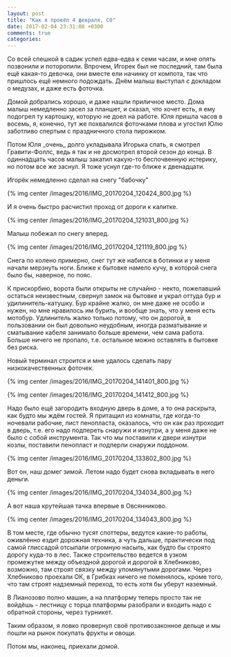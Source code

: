 ```yaml
---
layout: post
title: "Как я провёл 4 февраля, Сб"
date: 2017-02-04 23:31:08 +0300
comments: true
categories: 
---
```

Со всей спешкой в садик успел едва-едва к семи часам, и мне опять позвонили и поторопили. Впрочем, Игорек был не последний, там была ещё какая-то девочка, они вместе ели начинку от компота, так что пришлось ещё немного подождать. Днём малыш выступал с докладом о медузах, и даже есть фоточка.

Домой добрались хорошо, и даже нашли приличное место. Дома малыш немедленно засел за планшет, и сказал, что хочет есть, я ему подогрел ту картошку, которую не доел на работе. Юля пришла часов в восемь, я, конечно, тут же похвалился фоточками плова и угостил Юлю заботливо спертым с праздничного стола пирожком.

Потом Юля \_очень\_ долго укладывала Игорька спать, я смотрел Гравити-Фоллс, ведь я так и не досмотрел второй сезон до конца. В одиннадцать часов малыш закатил какую-то беспочвенную истерику, но потом все же заснул. Я тоже уснул где-то ближе к двенадцати.

Игорёк немедленно сделал на снегу "бабочку"


{% img center /images/2016/IMG_20170204_120424_800.jpg %}

И я очень быстро расчистил проход от дороги к калитке.

{% img center /images/2016/IMG_20170204_121031_800.jpg %}

Малыш побежал по снегу вперед.

{% img center /images/2016/IMG_20170204_121119_800.jpg %}

Снега по колено примерно, снег тут же набился в ботинки и у меня начали мерзнуть ноги. Ближе к бытовке намело кучу, в которой снега было бы, наверное, по пояс.

К прискорбию, ворота были открыты не случайно - некто, пожелавший остаться неизвестным, свернул замок на бытовке и украл оттуда бур и удилинитель-катушку. Бур крайне жалко, он мне даже не особо и нужен, но мне нравилось им бурить, и вообще знать, что у меня есть мотобур. Удлинитель жалко только потому, что он дорогой, в пользовании он был довольно неудобным, иногда разматывание и сматывание кабеля занимало больше времени, чем сама работа. Больше ничего не пропало, т.е. остальное можно оставлять в бытовке без риска.


Новый терминал строится и мне удалось сделать пару низкокачественных фоточек.

{% img center /images/2016/IMG_20170204_141401_800.jpg %}

{% img center /images/2016/IMG_20170204_141412_800.jpg %}

Надо было ещё загородить входную дверь в доме, а то она раскрыта, как будто мы ждём гостей. Я притащил из комнаты, где когда-то ночевали рабочие, лист пенопласта, оказалось, что он как раз проходит в дверь, т.е. его надо подпереть снаружи и изнутри, а у меня даже не было с собой инструмента. Так что мы поставили к двери изнутри козлы, поставили пенопласт и подперли снаружи поддоном.

{% img center /images/2016/IMG_20170204_133802_800.jpg %}

Вот он, наш домег зимой. Летом надо будет снова вкладывать в него деньги.

{% img center /images/2016/IMG_20170204_134034_800.jpg %}

А вот наша крутейшая тачка впервые в Овсянниково.

{% img center /images/2016/IMG_20170204_134043_800.jpg %}


В том месте, где обычно тусят споттеры, ведутся какие-то работы, оживлённо ездит дорожная техника, а чуть дальше, практически под самой глиссадой отсыпали огромную насыпь, как будто бы строято дорогу куда-то в лес. Также строительство ведется в узком промежутке между объездной дорогой и дорогой в Хлебниково, возможно, там строят связку между упомянутыми дорогами. Через Хлебниково проехали ОК, в Грибках ничего не поменялось, кроме того, что там строят надземный переход, то есть хотя бы уберут наземный.

В Лианозово полно машин, а на платформу теперь просто так не войдёшь - лестницу с торца платформы разобрали и входить надо с обратной стороны, через турникет.


Таким образом, я ловко провернул своё противозаконное дельце и мы пошли на рынок покупать фрукты и овощи.


Потом мы, наконец, приехали домой.